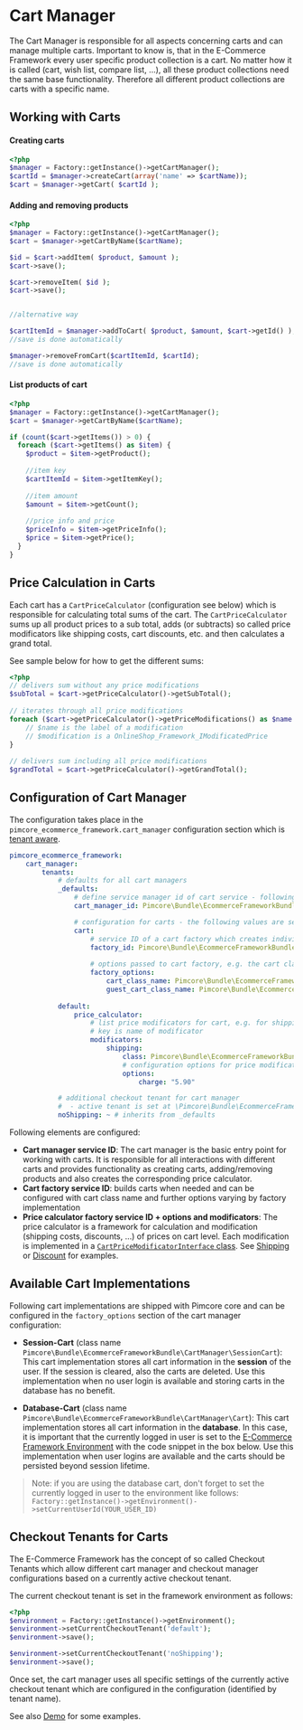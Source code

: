 # Cart Manager

The Cart Manager is responsible for all aspects concerning carts and can manage multiple carts. 
Important to know is, that in the E-Commerce Framework every user specific product collection is a cart. No matter 
how it is called (cart, wish list, compare list, ...), all these product collections need the same base 
functionality. Therefore all different product collections are carts with a specific name.
 

## Working with Carts

#### Creating carts
```php
<?php
$manager = Factory::getInstance()->getCartManager();
$cartId = $manager->createCart(array('name' => $cartName));
$cart = $manager->getCart( $cartId );
```

#### Adding and removing products
```php
<?php
$manager = Factory::getInstance()->getCartManager();
$cart = $manager->getCartByName($cartName);

$id = $cart->addItem( $product, $amount );
$cart->save();

$cart->removeItem( $id );
$cart->save();


//alternative way

$cartItemId = $manager->addToCart( $product, $amount, $cart->getId() );
//save is done automatically 

$manager->removeFromCart($cartItemId, $cartId);
//save is done automatically 
```

#### List products of cart
```php
<?php
$manager = Factory::getInstance()->getCartManager();
$cart = $manager->getCartByName($cartName);

if (count($cart->getItems()) > 0) {
  foreach ($cart->getItems() as $item) {
    $product = $item->getProduct();
 
    //item key
    $cartItemId = $item->getItemKey();
 
    //item amount
    $amount = $item->getCount();
 
    //price info and price
    $priceInfo = $item->getPriceInfo();
    $price = $item->getPrice(); 
  }
}
```


## Price Calculation in Carts
Each cart has a `CartPriceCalculator` (configuration see below) which is responsible for calculating total sums of the 
cart. The `CartPriceCalculator` sums up all product prices to a sub total, adds (or subtracts) so called price 
modificators like shipping costs, cart discounts, etc. and then calculates a grand total. 

See sample below for how to get the different sums: 
```php
<?php
// delivers sum without any price modifications
$subTotal = $cart->getPriceCalculator()->getSubTotal();
 
// iterates through all price modifications
foreach ($cart->getPriceCalculator()->getPriceModifications() as $name => $modification) {
    // $name is the label of a modification
    // $modification is a OnlineShop_Framework_IModificatedPrice
}
 
// delivers sum including all price modifications
$grandTotal = $cart->getPriceCalculator()->getGrandTotal();
``` 


## Configuration of Cart Manager

The configuration takes place in the `pimcore_ecommerce_framework.cart_manager` configuration section which is [tenant aware](./04_Configuration/README.md).

```yaml
pimcore_ecommerce_framework:
    cart_manager:
        tenants:
            # defaults for all cart managers
            _defaults:
                # define service manager id of cart service - following value is default and can be omitted
                cart_manager_id: Pimcore\Bundle\EcommerceFrameworkBundle\CartManager\MultiCartManager

                # configuration for carts - the following values are set by default and can be omitted 
                cart:
                    # service ID of a cart factory which creates individual carts at runtime                    
                    factory_id: Pimcore\Bundle\EcommerceFrameworkBundle\CartManager\CartFactory
                    
                    # options passed to cart factory, e.g. the cart class (available options vary by factory implementation)
                    factory_options:
                        cart_class_name: Pimcore\Bundle\EcommerceFrameworkBundle\CartManager\Cart
                        guest_cart_class_name: Pimcore\Bundle\EcommerceFrameworkBundle\CartManager\SessionCart
        
            default:   
                price_calculator:
                    # list price modificators for cart, e.g. for shipping-cost, special discounts, ...
                    # key is name of modificator
                    modificators:
                        shipping:
                            class: Pimcore\Bundle\EcommerceFrameworkBundle\CartManager\CartPriceModificator\Shipping
                            # configuration options for price modificator
                            options:
                                charge: "5.90"

            # additional checkout tenant for cart manager
            #  - active tenant is set at \Pimcore\Bundle\EcommerceFrameworkBundle\EnvironmentInterface::setCurrentCheckoutTenant()
            noShipping: ~ # inherits from _defaults
```

Following elements are configured: 

* **Cart manager service ID**: The cart manager is the basic entry point for working with carts. It is 
  responsible for all interactions with different carts and provides functionality as creating carts, 
  adding/removing products and also creates the corresponding price calculator. 
* **Cart factory service ID**: builds carts when needed and can be configured with cart class name and further options varying
  by factory implementation
* **Price calculator factory service ID + options and modificators**: The price calculator is a framework for calculation
  and modification (shipping costs, discounts, ...) of prices on cart level. Each modification is implemented in a 
  [`CartPriceModificatorInterface` class](https://github.com/pimcore/pimcore/blob/10.5/bundles/EcommerceFrameworkBundle/CartManager/CartPriceModificator/CartPriceModificatorInterface.php). 
  See [Shipping](https://github.com/pimcore/pimcore/blob/10.5/bundles/EcommerceFrameworkBundle/CartManager/CartPriceModificator/Shipping.php)
  or [Discount](https://github.com/pimcore/pimcore/blob/10.5/bundles/EcommerceFrameworkBundle/CartManager/CartPriceModificator/Discount.php)
  for examples.




## Available Cart Implementations

Following cart implementations are shipped with Pimcore core and can be configured in the `factory_options` section of 
the cart manager configuration: 

* **Session-Cart** (class name `Pimcore\Bundle\EcommerceFrameworkBundle\CartManager\SessionCart`): This cart implementation 
stores all cart information in the **session** of the user. If the session is cleared, also the carts are deleted. 
Use this implementation when no user login is available and storing carts in the database has no benefit.   

* **Database-Cart** (class name `Pimcore\Bundle\EcommerceFrameworkBundle\CartManager\Cart`): This cart implementation
stores all cart information in the **database**. In this case, it is important that the currently logged in user is set 
to the [E-Commerce Framework Environment](https://github.com/pimcore/pimcore/blob/10.5/bundles/EcommerceFrameworkBundle/EnvironmentInterface.php)
with the code snippet in the box below. 
Use this implementation when user logins are available and the carts should be persisted beyond session lifetime. 

> Note: if you are using the database cart, don't forget to set the currently logged in user to the environment like 
> follows: `Factory::getInstance()->getEnvironment()->setCurrentUserId(YOUR_USER_ID)` 

## Checkout Tenants for Carts
The E-Commerce Framework has the concept of so called Checkout Tenants which allow different cart manager and 
checkout manager configurations based on a currently active checkout tenant.
 
The current checkout tenant is set in the framework environment as follows: 

```php
<?php
$environment = Factory::getInstance()->getEnvironment();
$environment->setCurrentCheckoutTenant('default');
$environment->save();

$environment->setCurrentCheckoutTenant('noShipping');
$environment->save();
```

Once set, the cart manager uses all specific settings of the currently active checkout tenant which are configured
in the configuration (identified by tenant name).

See also [Demo](https://github.com/pimcore/demo/blob/10.x/config/ecommerce/base-ecommerce.yaml#L197) for some examples.  
